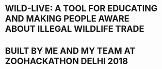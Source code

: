 # WILD-LIVE: A TOOL FOR EDUCATING AND MAKING PEOPLE AWARE ABOUT ILLEGAL WILDLIFE TRADE
# BUILT BY ME AND MY TEAM AT ZOOHACKATHON DELHI 2018


